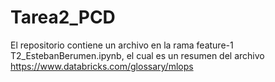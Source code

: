 # Tarea2_PCD
El repositorio contiene un archivo en la rama feature-1 T2_EstebanBerumen.ipynb, el cual es un resumen del archivo https://www.databricks.com/glossary/mlops 
